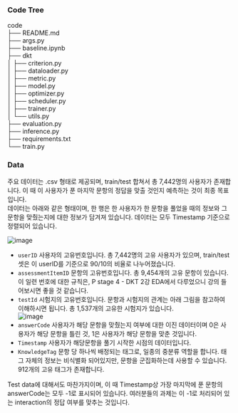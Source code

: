 ### Code Tree
code  
├── README.md  
├── args.py  
├── baseline.ipynb  
├── dkt  
│ ├── criterion.py  
│ ├── dataloader.py  
│ ├── metric.py  
│ ├── model.py  
│ ├── optimizer.py  
│ ├── scheduler.py  
│ ├── trainer.py  
│ └── utils.py  
├── evaluation.py  
├── inference.py  
├── requirements.txt  
└── train.py

### Data
주요 데이터는 .csv 형태로 제공되며, train/test 합쳐서 총 7,442명의 사용자가 존재합니다. 이 때 이 사용자가 푼 마지막 문항의 정답을 맞출 것인지 예측하는 것이 최종 목표입니다.  
데이터는 아래와 같은 형태이며, 한 행은 한 사용자가 한 문항을 풀었을 때의 정보와 그 문항을 맞췄는지에 대한 정보가 담겨져 있습니다. 데이터는 모두 Timestamp 기준으로 정렬되어 있습니다.

![image](https://user-images.githubusercontent.com/38639633/119285303-b6933780-bc7c-11eb-865b-ae5d8f4e3727.png)

- `userID` 사용자의 고유번호입니다. 총 7,442명의 고유 사용자가 있으며, train/test셋은 이 userID를 기준으로 90/10의 비율로 나누어졌습니다.
- `assessmentItemID` 문항의 고유번호입니다. 총 9,454개의 고유 문항이 있습니다. 이 일련 번호에 대한 규칙은, P stage 4 - DKT 2강 EDA에서 다루었으니 강의 들어보시면 좋을 것 같습니다.
- `testId` 시험지의 고유번호입니다. 문항과 시험지의 관계는 아래 그림을 참고하여 이해하시면 됩니다. 총 1,537개의 고유한 시험지가 있습니다.  
![image](https://user-images.githubusercontent.com/38639633/119285319-beeb7280-bc7c-11eb-876f-3c98125e0381.png)
- `answerCode` 사용자가 해당 문항을 맞췄는지 여부에 대한 이진 데이터이며 0은 사용자가 해당 문항을 틀린 것, 1은 사용자가 해당 문항을 맞춘 것입니다.
- `Timestamp` 사용자가 해당문항을 풀기 시작한 시점의 데이터입니다.
- `KnowledgeTag` 문항 당 하나씩 배정되는 태그로, 일종의 중분류 역할을 합니다. 태그 자체의 정보는 비식별화 되어있지만, 문항을 군집화하는데 사용할 수 있습니다. 912개의 고유 태그가 존재합니다.

Test data에 대해서도 마찬가지이며, 이 때 Timestamp상 가장 마지막에 푼 문항의 answerCode는 모두 -1로 표시되어 있습니다. 여러분들의 과제는 이 -1로 처리되어 있는 interaction의 정답 여부를 맞추는 것입니다.